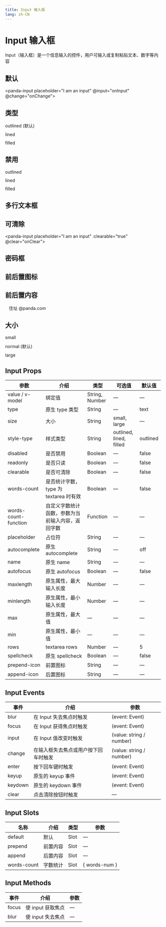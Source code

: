 ```yaml
---
title: Input 输入框
lang: zh-CN
---
```


<script setup>
import Input from '../../panda-ui/src/components/input'
import { Row, Col } from '../../panda-ui/src/components/grid'

defineOptions({
  components: {
    'panda-input': Input,
    'panda-row': Row,
    'panda-col': Col
  }
});
</script>

# Input 输入框

Input（输入框）是一个信息输入的控件，用户可输入或复制粘贴文本、数字等内容

<!-- <ks-qrcode>扫描此二维码在移动端预览</ks-qrcode> -->

## 默认

<panda-input placeholder="I am an input" @input="onInput" @change="onChange"></panda-input>

<!-- ## 带标签


<panda-input
  placeholder="I am an input"
  label="Title"
  @focus="onFocus"
  @blur="onBlur"
></panda-input>

 -->

## 类型

<p style="margin: 10px 0;">outlined (默认)</p>
<panda-input style-type="outlined" placeholder="I am an input"></panda-input>

<p style="margin: 10px 0;">lined</p>
<panda-input style-type="lined" placeholder="I am an input"></panda-input>

<p style="margin: 10px 0;">filled</p>
<panda-input style-type="filled" placeholder="I am an input"></panda-input>

## 禁用

<p style="margin: 10px 0;">outlined</p>
<panda-input style-type="outlined" placeholder="I am an input" disabled></panda-input>

<p style="margin: 10px 0;">lined</p>
<panda-input style-type="lined" placeholder="I am an input" disabled></panda-input>

<p style="margin: 10px 0;">filled</p>
<panda-input style-type="filled" placeholder="I am an input" disabled></panda-input>

<!-- ## 错误文字


<p style="margin: 10px 0;">outlined</p>
<panda-input style-type="outlined" placeholder="I am an input" error-message="Error Message"></panda-input>

<p style="margin: 10px 0;">lined</p>
<panda-input style-type="lined" placeholder="I am an input" error-message="Error Message"></panda-input>

<p style="margin: 10px 0;">filled</p>
<panda-input style-type="filled" placeholder="I am an input" error-message="Error Message"></panda-input>

 -->

## 多行文本框

<panda-row :gutter="16">
  <panda-col :span="12">
    <panda-input type="textarea" placeholder="I am an input"></panda-input>
  </panda-col>
  <panda-col :span="12">
    <panda-input type="textarea" placeholder="I am an input" words-count></panda-input>
  </panda-col>
</panda-row>

## 可清除

<panda-input placeholder="I am an input" :clearable="true" @clear="onClear"></panda-input>

## 密码框

<panda-input type="password" placeholder="I am an input"></panda-input>

## 前后置图标

<panda-row :gutter="16">
  <panda-col :span="10">
    <panda-input placeholder="I am an input" prepend-icon="user"></panda-input>
  </panda-col>
  <panda-col :span="10">
    <panda-input placeholder="I am an input" append-icon="user"></panda-input>
  </panda-col>
</panda-row>

## 前后置内容

<panda-row :gutter="16">
  <panda-col :span="10">
    <panda-input placeholder="I am an input">
      <span slot="prepend" style="padding-left: 12px;">住址</span>
    </panda-input>
  </panda-col>
  <panda-col :span="10">
    <panda-input placeholder="I am an input">
      <span slot="append" style="padding-right: 12px;">@panda.com</span>
      <!-- <panda-button type="primary" size="small" slot="append" style="border-radius: 0;">
        搜索
      </panda-button> -->
    </panda-input>
  </panda-col>
</panda-row>

## 大小

<p style="margin: 10px 0;">small</p>
<panda-input size="small" placeholder="I am an input"></panda-input>

<p style="margin: 10px 0;">normal (默认)</p>
<panda-input placeholder="I am an input"></panda-input>

<p style="margin: 10px 0;">large</p>
<panda-input size="large" placeholder="I am an input"></panda-input>

## Input Props

| 参数                 | 介绍                                             | 类型           | 可选值                  | 默认值   |
| -------------------- | ------------------------------------------------ | -------------- | ----------------------- | -------- |
| value / v-model      | 绑定值                                           | String, Number | —                       | —        |
| type                 | 原生 type 类型                                   | String         | —                       | text     |
| size                 | 大小                                             | String         | small, large            | —        |
| style-type           | 样式类型                                         | String         | outlined, lined, filled | outlined |
| disabled             | 是否禁用                                         | Boolean        | —                       | false    |
| readonly             | 是否只读                                         | Boolean        | —                       | false    |
| clearable            | 是否可清除                                       | Boolean        | —                       | false    |
| words-count          | 是否统计字数，type 为 textarea 时有效            | Boolean        | —                       | false    |
| words-count-function | 自定义字数统计函数，参数为当前输入内容，返回字数 | Function       | —                       | —        |
| placeholder          | 占位符                                           | String         | —                       | —        |
| autocomplete         | 原生 autocomplete                                | String         | —                       | off      |
| name                 | 原生 name                                        | String         | —                       | —        |
| autofocus            | 原生 autofocus                                   | Boolean        | —                       | false    |
| maxlength            | 原生属性，最大输入长度                           | Number         | —                       | —        |
| minlength            | 原生属性，最小输入长度                           | Number         | —                       | —        |
| max                  | 原生属性，最大值                                 | —              | —                       | —        |
| min                  | 原生属性，最小值                                 | —              | —                       | —        |
| rows                 | textarea rows                                    | Number         | —                       | 5        |
| spellcheck           | 原生 spellcheck                                  | Boolean        | —                       | false    |
| prepend-icon         | 前置图标                                         | String         | —                       | —        |
| append-icon          | 后置图标                                         | String         | —                       | —        |

<!-- | error-message | 错误提示信息 | String | — | — | -->

## Input Events

| 事件    | 介绍                                 | 参数                     |
| ------- | ------------------------------------ | ------------------------ |
| blur    | 在 Input 失去焦点时触发              | (event: Event)           |
| focus   | 在 Input 获得焦点时触发              | (event: Event)           |
| input   | 在 Input 值改变时触发                | (value: string / number) |
| change  | 在输入框失去焦点或用户按下回车时触发 | (value: string / number) |
| enter   | 按下回车键时触发                     | (event: Event)           |
| keyup   | 原生的 keyup 事件                    | (event: Event)           |
| keydown | 原生的 keydown 事件                  | (event: Event)           |
| clear   | 点击清除按钮时触发                   | —                        |

## Input Slots

| 名称        | 介绍     | 类型 | 参数          |
| ----------- | -------- | ---- | ------------- |
| default     | 默认     | Slot | —             |
| prepend     | 前置内容 | Slot | —             |
| append      | 后置内容 | Slot | —             |
| words-count | 字数统计 | Slot | { words-num } |

<!-- | error-message | 错误提示 | Slot | — | -->

## Input Methods

| 事件  | 介绍              | 参数 |
| ----- | ----------------- | ---- |
| focus | 使 input 获取焦点 | —    |
| blur  | 使 input 失去焦点 | —    |

<script>
  export default {
    methods: {
      onInput (val) {
        console.log('>>> onInput', val);
      },
      onChange (val) {
        console.log('>>> onChange', val);
      },
      onFocus (e) {
        console.log('>>> onFocus', e);
      },
      onBlur (e) {
        console.log('>>> onBlur', e);
      },
      onClear () {
        console.log('>>> onClear');
      },
      // 字数计算
      countWords (val) {
        // 去掉不作计算的字符
        return val ? val.replace(/[\s\.\,]/g, '').length : 0;
      }
    }
  }
</script>

<style lang="scss" scoped>
  .panda-input {
    width: 320px;
  }
  .panda-input.panda-input-is-textarea {
    width: 100%;
  }
</style>
